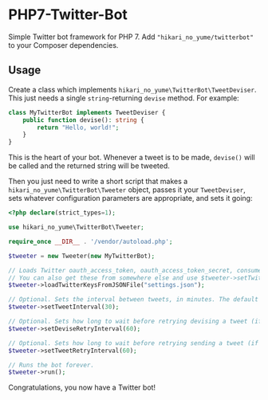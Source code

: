 # PHP7-Twitter-Bot

Simple Twitter bot framework for PHP 7. Add `"hikari_no_yume/twitterbot"` to your Composer dependencies.

## Usage

Create a class which implements `hikari_no_yume\TwitterBot\TweetDeviser`. This just needs a single `string`-returning `devise` method. For example:

```PHP
class MyTwitterBot implements TweetDeviser {
    public function devise(): string {
        return "Hello, world!";
    }
}
```

This is the heart of your bot. Whenever a tweet is to be made, `devise()` will be called and the returned string will be tweeted.

Then you just need to write a short script that makes a `hikari_no_yume\TwitterBot\Tweeter` object, passes it your `TweetDeviser`, sets whatever configuration parameters are appropriate, and sets it going:

```PHP
<?php declare(strict_types=1);

use hikari_no_yume\TwitterBot\Tweeter;

require_once __DIR__ . '/vendor/autoload.php';

$tweeter = new Tweeter(new MyTwitterBot);

// Loads Twitter oauth_access_token, oauth_access_token_secret, consumer_key and consumer_key from a JSON file
// You can also get these from somewhere else and use $tweeter->setTwitterKeys($object)
$tweeter->loadTwitterKeysFromJSONFile("settings.json");

// Optional. Sets the interval between tweets, in minutes. The default is 30.
$tweeter->setTweetInterval(30);

// Optional. Sets how long to wait before retrying devising a tweet (if it threw a Throwable), in seconds. The default is 60.
$tweeter->setDeviseRetryInterval(60);

// Optional. Sets how long to wait before retrying sending a tweet (if it failed), in seconds. The default is 60.
$tweeter->setTweetRetryInterval(60);

// Runs the bot forever.
$tweeter->run();
```

Congratulations, you now have a Twitter bot!
